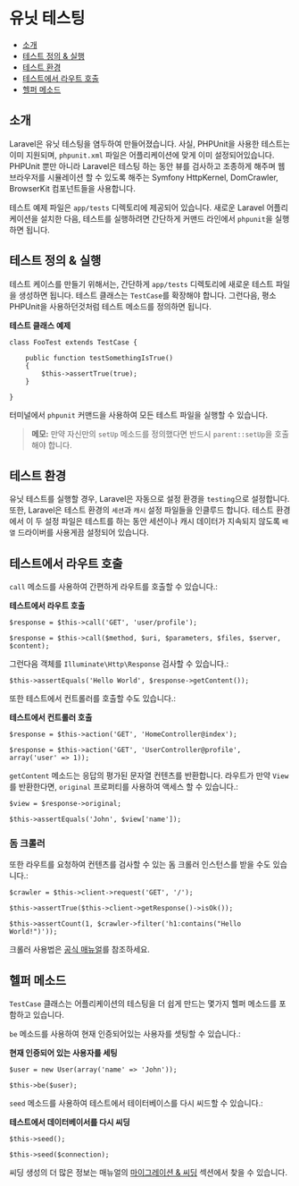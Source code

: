 # 유닛 테스팅

- [소개](#introduction)
- [테스트 정의 & 실행](#defining-and-running-tests)
- [테스트 환경](#test-environment)
- [테스트에서 라우트 호출](#calling-routes-from-tests)
- [헬퍼 메소드](#helper-methods)

<a name="introduction"></a>
## 소개

Laravel은 유닛 테스팅을 염두하여 만들어졌습니다. 사실, PHPUnit을 사용한 테스트는 이미 지원되며, `phpunit.xml` 파일은 어플리케이션에 맞게 이미 설정되어있습니다. PHPUnit 뿐만 아니라 Laravel은 테스팅 하는 동안 뷰를 검사하고 조종하게 해주며 웹 브라우저를 시뮬레이션 할 수 있도록 해주는 Symfony HttpKernel, DomCrawler, BrowserKit 컴포넌트들을 사용합니다.

테스트 예제 파일은 `app/tests` 디렉토리에 제공되어 있습니다. 새로운 Laravel 어플리케이션을 설치한 다음, 테스트를 실행하려면 간단하게 커맨드 라인에서 `phpunit`을 실행하면 됩니다.

<a name="defining-and-running-tests"></a>
## 테스트 정의 & 실행

테스트 케이스를 만들기 위해서는, 간단하게 `app/tests` 디렉토리에 새로운 테스트 파일을 생성하면 됩니다. 테스트 클래스는 `TestCase`를 확장해야 합니다. 그런다음, 평소 PHPUnit을 사용하던것처럼 테스트 메소드를 정의하면 됩니다.

**테스트 클래스 예제**

    class FooTest extends TestCase {
  
  		public function testSomethingIsTrue()
  		{
  			$this->assertTrue(true);
  		}
  
  	}

터미널에서 `phpunit` 커맨드을 사용하여 모든 테스트 파일을 실행할 수 있습니다.

> **메모:** 만약 자신만의 `setUp` 메소드를 정의했다면 반드시 `parent::setUp`을 호출해야 합니다.

<a name="test-environment"></a>
## 테스트 환경

유닛 테스트를 실행할 경우, Laravel은 자동으로 설정 환경을 `testing`으로 설정합니다. 또한, Laravel은 테스트 환경의 `세션`과 `캐시` 설정 파일들을 인클루드 합니다. 테스트 환경에서 이 두 설정 파일은 테스트를 하는 동안 세션이나 캐시 데이터가 지속되지 않도록 `배열` 드라이버를 사용게끔 설정되어 있습니다.  

<a name="calling-routes-from-tests"></a>
## 테스트에서 라우트 호출

`call` 메소드를 사용하여 간편하게 라우트를 호출할 수 있습니다.:

**테스트에서 라우트 호출**

	$response = $this->call('GET', 'user/profile');

	$response = $this->call($method, $uri, $parameters, $files, $server, $content);

그런다음 객체를 `Illuminate\Http\Response` 검사할 수 있습니다.:

	$this->assertEquals('Hello World', $response->getContent());

또한 테스트에서 컨트롤러를 호출할 수도 있습니다.:

**테스트에서 컨트롤러 호출**

	$response = $this->action('GET', 'HomeController@index');

	$response = $this->action('GET', 'UserController@profile', array('user' => 1));

`getContent` 메소드는 응답의 평가된 문자열 컨텐츠를 반환합니다. 라우트가 만약 `View`를 반환한다면, `original` 프로퍼티를 사용하여 액세스 할 수 있습니다.:

	$view = $response->original;

	$this->assertEquals('John', $view['name']);

### 돔 크롤러

또한 라우트를 요청하여 컨텐츠를 검사할 수 있는 돔 크롤러 인스턴스를 받을 수도 있습니다.:

	$crawler = $this->client->request('GET', '/');

	$this->assertTrue($this->client->getResponse()->isOk());

	$this->assertCount(1, $crawler->filter('h1:contains("Hello World!")'));

크롤러 사용법은 [공식 매뉴얼](http://symfony.com/doc/master/components/dom_crawler.html)를 참조하세요.

<a name="helper-methods"></a>
## 헬퍼 메소드

`TestCase` 클래스는 어플리케이션의 테스팅을 더 쉽게 만드는 몇가지 헬퍼 메소드를 포함하고 있습니다.

`be` 메소드를 사용하여 현재 인증되어있는 사용자를 셋팅할 수 있습니다.:

**현재 인증되어 있는 사용자를 세팅**

	$user = new User(array('name' => 'John'));

	$this->be($user);

`seed` 메소드를 사용하여 테스트에서 테이터베이스를 다시 씨드할 수 있습니다.:

**테스트에서 데이터베이서를 다시 씨딩**

	$this->seed();

	$this->seed($connection);

씨딩 생성의 더 많은 정보는 매뉴얼의 [마이그레이션 & 씨딩](/docs/migrations#database-seeding) 섹션에서 찾을 수 있습니다.